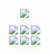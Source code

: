 <p align="center">
  <img src="https://github-readme-stats.vercel.app/api/?username=neexz&title_color=FF004B &text_color=9f9f9f&show_icons=true&bg_color=00000000&hide_border=true&icon_color=FF004B &hide_title=true&count_private=true"/>
</p>

<div align="center">
<a><img src="https://img.shields.io/badge/javascript-HexColor?style=for-the-badge&logo=javascript&color=F7DF1E&logoColor=2a6ecb"/></a>
<a><img src="https://img.shields.io/badge/node.js-HexColor?style=for-the-badge&logo=node.js&color=339933&logoColor=white"/></a>
<a><img src="https://img.shields.io/badge/python-HexColor?style=for-the-badge&logo=python&color=3776AB&logoColor=white"/></a><br>
<a><img src="https://img.shields.io/badge/html-HexColor?style=for-the-badge&logo=html5&color=E34F26&logoColor=white"/></a>
<a><img src="https://img.shields.io/badge/css-HexColor?style=for-the-badge&logo=css3&color=1572B6&logoColor=white"/></a>
<a><img src="https://img.shields.io/badge/CSharp-HexColor?style=for-the-badge&logo=c-sharp&color=239120&logoColor=white"/></a>
</div>
